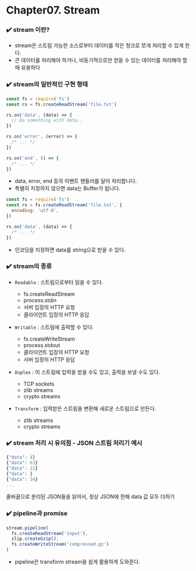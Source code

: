 # Chapter07. Stream

### ✔️ stream 이란?

- stream은 스트림 가능한 소스로부터 데이터를 작은 청크로 쪼개 처리할 수 있게 한다.
- 큰 데이터를 처리해야 하거나, 비동기적으로만 얻을 수 있는 데이터를 처리해야 할 때 유용하다

### ✔️ stream의 일반적인 구현 형태

```javascript
const fs = require('fs')
const rs = fs.createReadStream('file.txt')

rs.on('data', (data) => {
  // Do something with data..
})

rs.on('error', (error) => {
  /* ... */
})

rs.on('end', () => {
  /* ... */
})
```

- data, error, end 등의 이벤트 핸들러를 달아 처리합니다.
- 특별히 지정하지 않으면 data는 Buffer가 됩니다.

```javascript
const fs = require('fs')
const rs = fs.createReadStream('file.txt', {
  encoding: 'utf-8',
})

rs.on('data', (data) => {
  /* ... */
})
```

- 인코딩을 지정하면 data를 string으로 받을 수 있다.

### ✔️ stream의 종류

- `Readable` : 스트림으로부터 읽을 수 있다.

  - fs.createReadStream
  - process.stdin
  - 서버 입장의 HTTP 요청
  - 클라이언트 입장의 HTTP 응답

- `Writable` : 스트림에 출력할 수 있다.

  - fs.createWriteStream
  - process.stdout
  - 클라이언트 입장의 HTTP 요청
  - 서버 입장의 HTTP 응답

- `Duplex` : 이 스트림에 입력을 받을 수도 있고, 출력을 보낼 수도 있다.

  - TCP sockets
  - zlib streams
  - crypto streams

- `Transform` : 입력받은 스트림을 변환해 새로운 스트림으로 만든다.
  - zlib streams
  - crypto streams

### ✔️ stream 처리 시 유의점 - JSON 스트림 처리기 예시

```javascript
{"data": 4}
{"data": 63}
{"data": 22}
{"data": }
{"data": 34}
...
```

줄바꿈으로 분리된 JSON들을 읽어서, 정상 JSON에 한해 data 값 모두 더하기

### ✔️ pipeline과 promise

```javascript
stream.pipeline(
  fs.createReadStream('input'),
  zlip.createGzip(),
  fs.createWriteStream('compressed.gz')
)
```

- pipeline은 transform stream을 쉽게 활용하게 도와준다.
